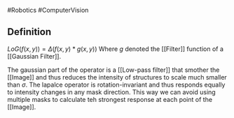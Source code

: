 #Robotics #ComputerVision 

## Definition

$LoG(f(x,y)) = \Delta (f(x,y) * g(x,y))$ Where $g$ denoted the [[Filter]] function of a [[Gaussian Filter]].

The gaussian part of the operator is a [[Low-pass filter]] that smother the [[Image]] and thus reduces the intensity of structures to scale much smaller than $\sigma$.
The lapalce operator is rotation-invariant and thus responds equally to intensity changes in any mask direction. This way we can avoid using multiple masks to calculate teh strongest response at each point of the [[Image]].
